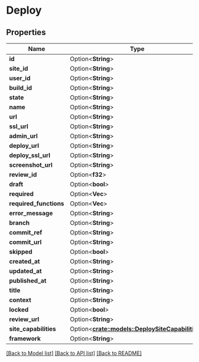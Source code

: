 # Deploy

## Properties

Name | Type | Description | Notes
------------ | ------------- | ------------- | -------------
**id** | Option<**String**> |  | [optional]
**site_id** | Option<**String**> |  | [optional]
**user_id** | Option<**String**> |  | [optional]
**build_id** | Option<**String**> |  | [optional]
**state** | Option<**String**> |  | [optional]
**name** | Option<**String**> |  | [optional]
**url** | Option<**String**> |  | [optional]
**ssl_url** | Option<**String**> |  | [optional]
**admin_url** | Option<**String**> |  | [optional]
**deploy_url** | Option<**String**> |  | [optional]
**deploy_ssl_url** | Option<**String**> |  | [optional]
**screenshot_url** | Option<**String**> |  | [optional]
**review_id** | Option<**f32**> |  | [optional]
**draft** | Option<**bool**> |  | [optional]
**required** | Option<**Vec<String>**> |  | [optional]
**required_functions** | Option<**Vec<String>**> |  | [optional]
**error_message** | Option<**String**> |  | [optional]
**branch** | Option<**String**> |  | [optional]
**commit_ref** | Option<**String**> |  | [optional]
**commit_url** | Option<**String**> |  | [optional]
**skipped** | Option<**bool**> |  | [optional]
**created_at** | Option<**String**> |  | [optional]
**updated_at** | Option<**String**> |  | [optional]
**published_at** | Option<**String**> |  | [optional]
**title** | Option<**String**> |  | [optional]
**context** | Option<**String**> |  | [optional]
**locked** | Option<**bool**> |  | [optional]
**review_url** | Option<**String**> |  | [optional]
**site_capabilities** | Option<[**crate::models::DeploySiteCapabilities**](deploy_site_capabilities.md)> |  | [optional]
**framework** | Option<**String**> |  | [optional]

[[Back to Model list]](../README.md#documentation-for-models) [[Back to API list]](../README.md#documentation-for-api-endpoints) [[Back to README]](../README.md)


